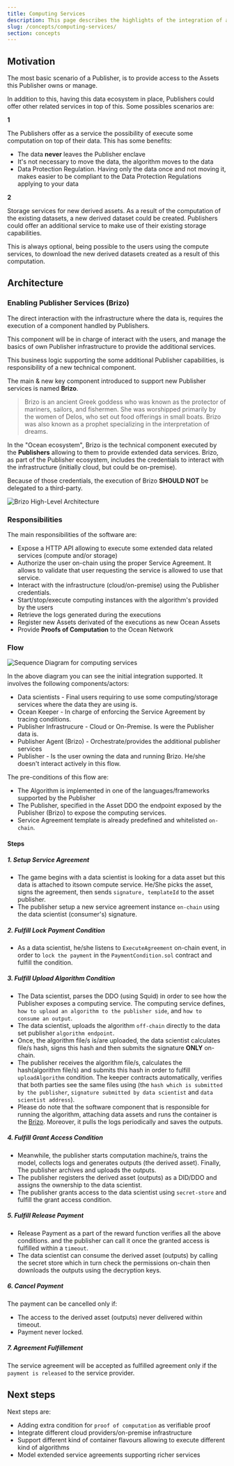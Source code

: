 ```yaml
---
title: Computing Services
description: This page describes the highlights of the integration of additional computing services.
slug: /concepts/computing-services/
section: concepts
---
```


## Motivation

The most basic scenario of a Publisher, is to provide access to the Assets this Publisher owns or manage.

In addition to this, having this data ecosystem in place, Publishers could offer other related services in top of this. Some possibles scenarios are:

**1**

The Publishers offer as a service the possibility of execute some computation on top of their data. This has some benefits:

- The data **never** leaves the Publisher enclave
- It's not necessary to move the data, the algorithm moves to the data
- Data Protection Regulation. Having only the data once and not moving it, makes easier to be compliant to the Data Protection Regulations applying to your data

**2**

Storage services for new derived assets. As a result of the computation of the existing datasets, a new derived dataset could be created. Publishers could offer an additional service to make use of their existing storage capabilities.

This is always optional, being possible to the users using the compute services, to download the new derived datasets created as a result of this computation.

## Architecture

### Enabling Publisher Services (Brizo)

The direct interaction with the infrastructure where the data is, requires the execution of a component handled by Publishers.

This component will be in charge of interact with the users, and manage the basics of own Publisher infrastructure to provide the additional services.

This business logic supporting the some additional Publisher capabilities, is responsibility of a new technical component.

The main & new key component introduced to support new Publisher services is named **Brizo**.

> Brizo is an ancient Greek goddess who was known as the protector of mariners, sailors, and fishermen. She was worshipped primarily by the women of Delos, who set out food offerings in small boats. Brizo was also known as a prophet specializing in the interpretation of dreams.

In the "Ocean ecosystem", Brizo is the technical component executed by the **Publishers** allowing to them to provide extended data services. Brizo, as part of the Publisher ecosystem, includes the credentials to interact with the infrastructure (initially cloud, but could be on-premise).

Because of those credentials, the execution of Brizo **SHOULD NOT** be delegated to a third-party.

<repo name="brizo"></repo>

![Brizo High-Level Architecture](img/brizo-hl-arch.png)

### Responsibilities

The main responsibilities of the software are:

* Expose a HTTP API allowing to execute some extended data related services (compute and/or storage)
* Authorize the user on-chain using the proper Service Agreement. It allows to validate that user requesting the service is allowed to use that service.
* Interact with the infrastructure (cloud/on-premise) using the Publisher credentials.
* Start/stop/execute computing instances with the algorithm's provided by the users
* Retrieve the logs generated during the executions
* Register new Assets derivated of the executions as new Ocean Assets
* Provide **Proofs of Computation** to the Ocean Network

### Flow

![Sequence Diagram for computing services](img/computing-service-flow.png)

In the above diagram you can see the initial integration supported. It involves the following components/actors:

* Data scientists - Final users requiring to use some computing/storage services where the data they are using is.
* Ocean Keeper - In charge of enforcing the Service Agreement by tracing conditions.
* Publisher Infrastrucure - Cloud or On-Premise. Is were the Publisher data is.
* Publisher Agent (Brizo) - Orchestrate/provides the additional publisher services
* Publisher - Is the user owning the data and running Brizo. He/she doesn't interact actively in this flow.

The pre-conditions of this flow are:

* The Algorithm is implemented in one of the languages/frameworks supported by the Publisher
* The Publisher, specified in the Asset DDO the endpoint exposed by the Publisher (Brizo) to expose the computing services.
* Service Agreement template is already predefined and whitelisted `on-chain`.

#### Steps

##### 1. Setup Service Agreement

- The game begins with a data scientist is looking for a data asset but this data is attached to itsown compute service. He/She picks the asset, signs the agreement, then sends `signature, templateId` to the asset publisher.
- The publisher setup a new service agreement instance `on-chain` using the data scientist (consumer's) signature.

##### 2. Fulfill Lock Payment Condition

- As a data scientist, he/she listens to `ExecuteAgreement` on-chain event, in order to `lock the payment` in the `PaymentCondition.sol` contract and fulfill the condition.

##### 3. Fulfill Upload Algorithm Condition

- The Data scientist, parses the DDO (using Squid) in order to see how the Publisher exposes a computing service. The computing service defines, `how to upload an algorithm to the publisher side`, and `how to consume an output`.
- The data scientist, uploads the algorithm `off-chain` directly to the data set publisher `algorithm endpoint`.
- Once, the algorithm file/s is/are uploaded, the data scientist calculates file/s hash, signs this hash and then submits the signature **ONLY** on-chain. 
- The publisher receives the algorithm file/s, calculates the hash(algorithm file/s) and submits this hash in order to fulfill `uploadAlgorithm` condition. The keeper contracts automatically, verifies that both parties see the same files using (the `hash which is submitted by the publisher`, `signature submitted by data scientist` and `data scientist address`).
- Please do note that the software component that is responsible for running the algorithm, attaching data assets and runs the container is the [Brizo](https://github.com/oceanprotocol/brizo). Moreover, it pulls the logs periodically and saves the outputs.

##### 4. Fulfill Grant Access Condition

- Meanwhile, the publisher starts computation machine/s, trains the model, collects logs and generates outputs (the derived asset). Finally, The publisher archives and uploads the outputs.
- The publisher registers the derived asset (outputs) as a DID/DDO and assigns the ownership to the data scientist.
- The publisher grants access to the data scientist using `secret-store` and fulfill the grant access condition.

##### 5. Fulfill Release Payment

- Release Payment as a part of the reward function verifies all the above conditions. and the publisher can call it once the granted access is fulfilled within a `timeout`.
- The data scientist can consume the derived asset (outputs) by calling the secret store which in turn check the permissions on-chain then downloads the outputs using the decryption keys.

##### 6. Cancel Payment

The payment can be cancelled only if:

- The access to the derived asset (outputs) never delivered within timeout.
- Payment never locked.

##### 7. Agreement Fulfillement

The service agreement will be accepted as fulfilled agreement only if the `payment is released` to the service provider.

## Next steps

Next steps are:

* Adding extra condition for `proof of computation` as verifiable proof
* Integrate different cloud providers/on-premise infrastructure
* Support different kind of container flavours allowing to execute different kind of algorithms
* Model extended service agreements supporting richer services
